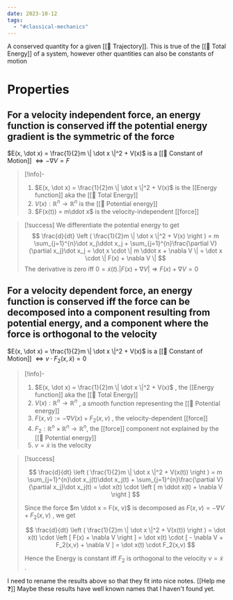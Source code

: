 ```yaml
---
date: 2023-10-12
tags:
  - "#classical-mechanics"
---
```

A conserved quantity for a given [[📘 Trajectory]]. This is true of the [[📘 Total Energy]] of a system, however other quantities can also be constants of motion

# Properties

## For a velocity independent force, an energy function is conserved iff the potential energy gradient is the symmetric of the force

$E(x, \dot x) = \frac{1}{2}m \| \dot x \|^2 + V(x)$ is a [[📘 Constant of Motion]] $\Leftrightarrow - \nabla V = F$

>[!info]-
> 1. $E(x, \dot x) = \frac{1}{2}m \| \dot x \|^2 + V(x)$ is the [[Energy function]] aka the [[📘 Total Energy]]
> 2. $V(x) : \mathbb{R}^n \rightarrow \mathbb{R}^n$ is the [[📘 Potential energy]]
> 3. $F(x(t)) = m\ddot x$ is the velocity-independent [[force]]

>[!success]
> We differentiate the potential energy to get
> $$ \frac{d}{dt} \left ( \frac{1}{2}m \| \dot x \|^2 + V(x) \right ) = m \sum_{j=1}^{n}\dot x_j\ddot x_j + \sum_{j=1}^{n}\frac{\partial V}{\partial x_j}\dot x_j = \dot x \cdot \| m \ddot x + \nabla V \| = \dot x \cdot \| F(x) + \nabla V \| $$
> The derivative is zero iff $0=\dot x(t) . | F(x) + \nabla V | \Rightarrow F(x) + \nabla V = 0$

## For a velocity dependent force, an energy function is conserved iff the force can be decomposed into a component resulting from potential energy, and a component where the force is orthogonal to the velocity

$E(x, \dot x) = \frac{1}{2}m \| \dot x \|^2 + V(x)$ is a [[📘 Constant of Motion]] $\Leftrightarrow v \cdot F_2(x,\dot x)=0$

>[!info]-
> 1. $E(x, \dot x) = \frac{1}{2}m \| \dot x \|^2 + V(x)$ , the [[Energy function]] aka the [[📘 Total Energy]]
> 2. $V(x) : \mathbb{R}^n \rightarrow \mathbb{R}^n$ , a smooth function representing the [[📘 Potential energy]]
> 3. $F(x,v) := - \nabla V(x) + F_2(x,v)$ , the velocity-dependent [[force]]
> 4. $F_2 : \mathbb{R}^n \times \mathbb{R}^n \rightarrow \mathbb{R}^n$, the [[force]] component not explained by the [[📘 Potential energy]]
> 5. $v = \dot x$ is the velocity

>[!success]
>
> $$ \frac{d}{dt} \left ( \frac{1}{2}m \| \dot x \|^2 + V(x(t)) \right ) = m \sum_{j=1}^{n}\dot x_j(t)\ddot x_j(t) + \sum_{j=1}^{n}\frac{\partial V}{\partial x_j}\dot x_j(t) = \dot x(t) \cdot \left [ m \ddot x(t) + \nabla V \right ] $$
> 
> Since the force $m \ddot x = F(x, v)$ is decomposed as $F(x,v) = - \nabla V + F_2(x,v)$ , we get
> 
> $$ \frac{d}{dt} \left ( \frac{1}{2}m \| \dot x \|^2 + V(x(t)) \right ) = \dot x(t) \cdot \left [ F(x) + \nabla V \right ] = \dot x(t) \cdot [ - \nabla V + F_2(x,v) + \nabla V ] = \dot x(t) \cdot F_2(x,v) $$
> 
> Hence the Energy is constant iff $F_2$ is orthogonal to the velocity $v = \dot x$ .

I need to rename the results above so that they fit into nice notes. [[Help me ❓]] Maybe these results have well known names that I haven't found yet.